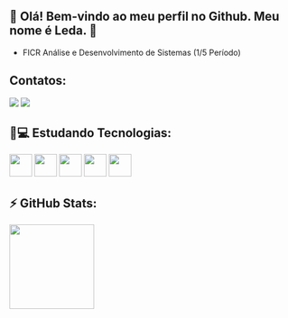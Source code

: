 ## 👋 Olá! Bem-vindo ao meu perfil no Github. Meu nome é Leda. 🔭
- FICR Análise e Desenvolvimento de Sistemas (1/5 Período)
## Contatos:
<div>
<a href="mailto:ledatrindade94@gmail.com"><img loading="lazy" src="https://img.shields.io/badge/Gmail-D14836?style=for-the-badge&logo=gmail&logoColor=white" target="_blank"></a>
<a href="https://www.linkedin.com/in/l%C3%AAda-trindade-b21a73288/" target="_blank"><img loading="lazy" src="https://img.shields.io/badge/-LinkedIn-%230077B5?style=for-the-badge&logo=linkedin&logoColor=white" target="_blank"></a>   
</div>

## 🚀💻 Estudando Tecnologias:

<img src="https://cdn.jsdelivr.net/gh/devicons/devicon/icons/css3/css3-original.svg" width="40" height="40" /> <img src="https://cdn.jsdelivr.net/gh/devicons/devicon/icons/python/python-original.svg" width="40" height="40" />
<img src="https://cdn.jsdelivr.net/gh/devicons/devicon/icons/c/c-original.svg" width="40" height="40" /> <img src="https://cdn.jsdelivr.net/gh/devicons/devicon/icons/html5/html5-original-wordmark.svg" width="40" height="40" />
<img src="https://cdn.jsdelivr.net/gh/devicons/devicon/icons/java/java-original.svg" width="40" height="40" />
          

## ⚡ GitHub Stats:
<div>
<a href="https://github.com/ledatrindade">
<img loading="lazy" height="150em" src="https://github-readme-stats.vercel.app/api/top-langs/?username=ledatrindade&layout=compact&langs_count=7&theme=dracula"/>
 
</div>

